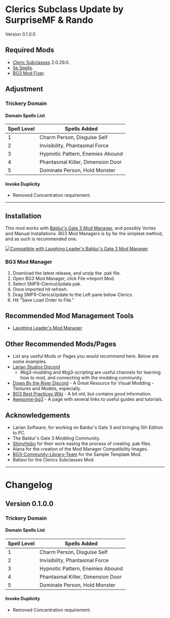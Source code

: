 
# Clerics Subclass Update by SurpriseMF & Rando

Version 0.1.0.0

## Required Mods
- [Cleric Subclasses](https://www.nexusmods.com/baldursgate3/mods/432) 2.0.29.0.
- [5e Spells](https://www.nexusmods.com/baldursgate3/mods/125).
- [BG3 Mod Fixer](https://www.nexusmods.com/baldursgate3/mods/141).

## Adjustment

### Trickery Domain

#### Domain Spells List

| Spell Level | Spells Added |
| - | - |
| 1 | Charm Person, Disguise Self |
| 2 | Invisibility, Phantasmal Force |
| 3 | Hypnotic Pattern, Enemies Abound |
| 4 | Phantasmal Killer, Dimension Door |
| 5 | Dominate Person, Hold Monster |

#### Invoke Duplicity
- Removed Concentration requirement.

---

## Installation
This mod works with [Baldur's Gate 3 Mod Manager](https://github.com/LaughingLeader/BG3ModManager), and possibly Vortex and Manual
Installations. BG3 Mod Managers is by far the simplest method, and as such is recommended one.

[![Compatible with Laughing Leader's Baldur's Gate 3 Mod Manager](https://i.imgur.com/qtdx2Yq.png)](https://github.com/LaughingLeader/BG3ModManager)

### BG3 Mod Manager
1. Download the latest release, and unzip the .pak file.
2. Open BG3 Mod Manager, click File->Import Mod.
3. Select SMFR-ClericsUpdate.pak.
5. Once imported hit refresh.
6. Drag SMFR-ClericsUpdate to the Left pane below Clerics.
8. Hit "Save Load Order to File."

## Recommended Mod Management Tools
- [Laughing Leader's Mod Manager](https://github.com/LaughingLeader/BG3ModManager)

## Other Recommended Mods/Pages
- List any useful Mods or Pages you would recommend here. Below are some examples.
- [Larian Studios Discord](https://discord.com/invite/larianstudios)
  - #bg3-modding and #bg3-scripting are useful channels for learning how to mod, and connecting with the modding community.
- [Down By the River Discord](https://discord.gg/JnPcvGr) - A Great Resource for Visual Modding - Textures and Models, especially.
- [BG3 Best Practices Wiki](https://github.com/Baldurs-Gate-3-modders/Best-Practices-Wiki/wiki) - A bit old, but contains good information.
- [Awesome-bg3](https://github.com/bg3mods/awesome-bg3) - A page with several links to useful guides and tutorials.

## Acknowledgements
- Larian Software, for working on Baldur's Gate 3 and bringing 5th Edition to PC.
- The Baldur's Gate 3 Modding Community.
- [ShinyHobo](https://github.com/ShinyHobo) for their work easing the process of creating .pak files.
- Alana for the creation of the Mod Manager Compatibility Images.
- [BG3-Community-Library-Team](https://github.com/BG3-Community-Library-Team) for the Sample Template Mod.
- Baltavi for the Clerics Subclasses Mod.

---

# Changelog

## Version 0.1.0.0

### Trickery Domain

#### Domain Spells List

| Spell Level | Spells Added |
| - | - |
| 1 | Charm Person, Disguise Self |
| 2 | Invisibility, Phantasmal Force |
| 3 | Hypnotic Pattern, Enemies Abound |
| 4 | Phantasmal Killer, Dimension Door |
| 5 | Dominate Person, Hold Monster |

#### Invoke Duplicity
- Removed Concentration requirement.